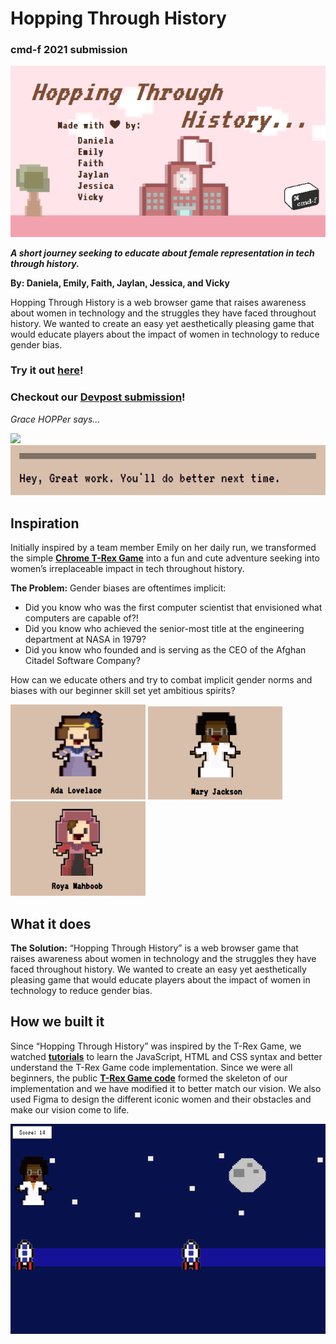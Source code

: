 # Hopping Through History

### cmd-f 2021 submission
![banner](md_assets/banner.png)

***A short journey seeking to educate about female representation in tech through history.***

**By: Daniela, Emily, Faith, Jaylan, Jessica, and Vicky**

Hopping Through History is a web browser game that raises awareness about women in technology and the struggles they have faced throughout history. We wanted to create an easy yet aesthetically pleasing game that would educate players about the impact of women in technology to reduce gender bias.

### Try it out [**here**](https://faitht1023.github.io/)!
### Checkout our [**Devpost submission**](https://devpost.com/software/hopping-through-history)!

*Grace HOPPer says...*

<img src="https://github.com/faitht1023/cmdf-2021/blob/main/dino2/images/grace-hopper2.png" height="85">  ![hey](md_assets/hey-great-work.png)

## Inspiration
Initially inspired by a team member Emily on her daily run, we transformed the simple [**Chrome T-Rex Game**](http://www.trex-game.skipser.com/) into a fun and cute adventure seeking into women’s irreplaceable impact in tech throughout history.

**The Problem:** Gender biases are oftentimes implicit:
- Did you know who was the first computer scientist that envisioned what computers are capable of?!
- Did you know who achieved the senior-most title at the engineering department at NASA in 1979?
- Did you know who founded and is serving as the CEO of the Afghan Citadel Software Company?

How can we educate others and try to combat implicit gender norms and biases with our beginner skill set yet ambitious spirits?

![ada](md_assets/ada.png)  ![mary](md_assets/mary.png)  ![roya](md_assets/roya.png)
## What it does
**The Solution:** “Hopping Through History” is a web browser game that raises awareness about women in technology and the struggles they have faced throughout history. We wanted to create an easy yet aesthetically pleasing game that would educate players about the impact of women in technology to reduce gender bias.

## How we built it
Since “Hopping Through History” was inspired by the T-Rex Game, we watched [**tutorials**](https://www.youtube.com/watch?v=dQ6lYd6dyTI&ab_channel=CodewithAniaKub%C3%B3w) to learn the JavaScript, HTML and CSS syntax and better understand the T-Rex Game code implementation. Since we were all beginners, the public [**T-Rex Game code**](https://github.com/kubowania/chrome-trex-game) formed the skeleton of our implementation and we have modified it to better match our vision. We also used Figma to design the different iconic women and their obstacles and make our vision come to life. 

![mary-gameplay](md_assets/mary-gameplay.png)
